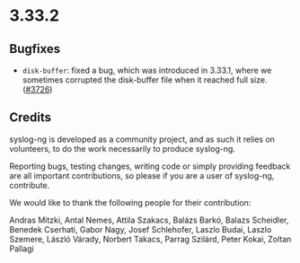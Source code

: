 3.33.2
======

## Bugfixes

 * `disk-buffer`: fixed a bug, which was introduced in 3.33.1, where we
   sometimes corrupted the disk-buffer file when it reached full size.
   ([#3726](https://github.com/syslog-ng/syslog-ng/pull/3726))

## Credits

syslog-ng is developed as a community project, and as such it relies
on volunteers, to do the work necessarily to produce syslog-ng.

Reporting bugs, testing changes, writing code or simply providing
feedback are all important contributions, so please if you are a user
of syslog-ng, contribute.

We would like to thank the following people for their contribution:

Andras Mitzki, Antal Nemes, Attila Szakacs, Balázs Barkó,
Balazs Scheidler, Benedek Cserhati, Gabor Nagy, Josef Schlehofer,
Laszlo Budai, Laszlo Szemere, László Várady, Norbert Takacs,
Parrag Szilárd, Peter Kokai, Zoltan Pallagi
